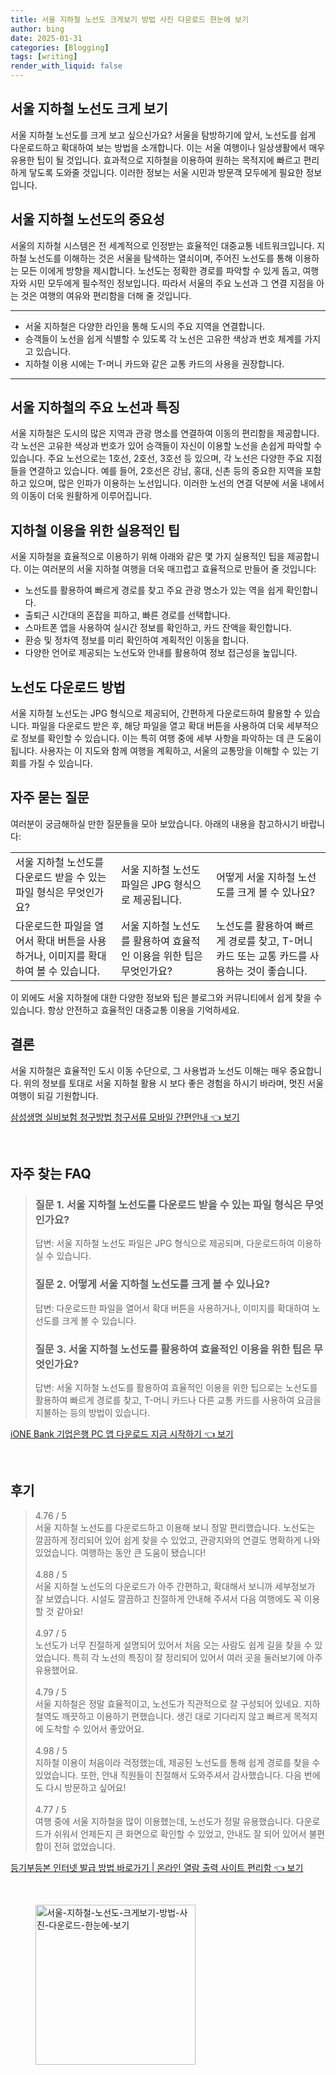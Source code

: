 ```yaml
---
title: 서울 지하철 노선도 크게보기 방법 사진 다운로드 한눈에 보기
author: bing
date: 2025-01-31
categories: [Blogging]
tags: [writing]
render_with_liquid: false
---
```



<h2 id='서울_지하철_노선도_크게_보기'>서울 지하철 노선도 크게 보기</h2>

<p>서울 지하철 노선도를 크게 보고 싶으신가요? 서울을 탐방하기에 앞서, 노선도를 쉽게 다운로드하고 확대하여 보는 방법을 소개합니다. 이는 서울 여행이나 일상생활에서 매우 유용한 팁이 될 것입니다. 효과적으로 지하철을 이용하여 원하는 목적지에 빠르고 편리하게 닿도록 도와줄 것입니다. 이러한 정보는 서울 시민과 방문객 모두에게 필요한 정보입니다.</p>

<h2 id='서울_지하철_노선도의_중요성'>서울 지하철 노선도의 중요성</h2>

<p>서울의 지하철 시스템은 전 세계적으로 인정받는 효율적인 대중교통 네트워크입니다. 지하철 노선도를 이해하는 것은 서울을 탐색하는 열쇠이며, 주어진 노선도를 통해 이용하는 모든 이에게 방향을 제시합니다. 노선도는 정확한 경로를 파악할 수 있게 돕고, 여행자와 시민 모두에게 필수적인 정보입니다. 따라서 서울의 주요 노선과 그 연결 지점을 아는 것은 여행의 여유와 편리함을 더해 줄 것입니다.</p>

<hr />

<ul>
    <li>서울 지하철은 다양한 라인을 통해 도시의 주요 지역을 연결합니다.</li>
    <li>승객들이 노선을 쉽게 식별할 수 있도록 각 노선은 고유한 색상과 번호 체계를 가지고 있습니다.</li>
    <li>지하철 이용 시에는 T-머니 카드와 같은 교통 카드의 사용을 권장합니다.</li>
</ul>

<hr />

<h2 id='서울_지하철의_주요_노선과_특징'>서울 지하철의 주요 노선과 특징</h2>

<p>서울 지하철은 도시의 많은 지역과 관광 명소를 연결하여 이동의 편리함을 제공합니다. 각 노선은 고유한 색상과 번호가 있어 승객들이 자신이 이용할 노선을 손쉽게 파악할 수 있습니다. 주요 노선으로는 1호선, 2호선, 3호선 등 있으며, 각 노선은 다양한 주요 지점들을 연결하고 있습니다. 예를 들어, 2호선은 강남, 홍대, 신촌 등의 중요한 지역을 포함하고 있으며, 많은 인파가 이용하는 노선입니다. 이러한 노선의 연결 덕분에 서울 내에서의 이동이 더욱 원활하게 이루어집니다.</p>

<h2 id='지하철_이용을_위한_실용적인_팁'>지하철 이용을 위한 실용적인 팁</h2>

<p>서울 지하철을 효율적으로 이용하기 위해 아래와 같은 몇 가지 실용적인 팁을 제공합니다. 이는 여러분의 서울 지하철 여행을 더욱 매끄럽고 효율적으로 만들어 줄 것입니다:</p>

<ul>
    <li>노선도를 활용하여 빠르게 경로를 찾고 주요 관광 명소가 있는 역을 쉽게 확인합니다.</li>
    <li>출퇴근 시간대의 혼잡을 피하고, 빠른 경로를 선택합니다.</li>
    <li>스마트폰 앱을 사용하여 실시간 정보를 확인하고, 카드 잔액을 확인합니다.</li>
    <li>환승 및 정차역 정보를 미리 확인하여 계획적인 이동을 합니다.</li>
    <li>다양한 언어로 제공되는 노선도와 안내를 활용하여 정보 접근성을 높입니다.</li>
</ul>

<h2 id='노선도_다운로드_방법'>노선도 다운로드 방법</h2>

<p>서울 지하철 노선도는 JPG 형식으로 제공되어, 간편하게 다운로드하여 활용할 수 있습니다. 파일을 다운로드 받은 후, 해당 파일을 열고 확대 버튼을 사용하여 더욱 세부적으로 정보를 확인할 수 있습니다. 이는 특히 여행 중에 세부 사항을 파악하는 데 큰 도움이 됩니다. 사용자는 이 지도와 함께 여행을 계획하고, 서울의 교통망을 이해할 수 있는 기회를 가질 수 있습니다.</p>

<h2 id='자주_묻는_질문'>자주 묻는 질문</h2>

<p>여러분이 궁금해하실 만한 질문들을 모아 보았습니다. 아래의 내용을 참고하시기 바랍니다:</p>

<table>
    <tr>
        <td>서울 지하철 노선도를 다운로드 받을 수 있는 파일 형식은 무엇인가요?</td>
        <td>서울 지하철 노선도 파일은 JPG 형식으로 제공됩니다.</td>
        <td>어떻게 서울 지하철 노선도를 크게 볼 수 있나요?</td>
    </tr>
    <tr>
        <td>다운로드한 파일을 열어서 확대 버튼을 사용하거나, 이미지를 확대하여 볼 수 있습니다.</td>
        <td>서울 지하철 노선도를 활용하여 효율적인 이용을 위한 팁은 무엇인가요?</td>
        <td>노선도를 활용하여 빠르게 경로를 찾고, T-머니 카드 또는 교통 카드를 사용하는 것이 좋습니다.</td>
    </tr>
</table>

<p>이 외에도 서울 지하철에 대한 다양한 정보와 팁은 블로그와 커뮤니티에서 쉽게 찾을 수 있습니다. 항상 안전하고 효율적인 대중교통 이용을 기억하세요.</p>

<h2 id='결론'>결론</h2>

<p>서울 지하철은 효율적인 도시 이동 수단으로, 그 사용법과 노선도 이해는 매우 중요합니다. 위의 정보를 토대로 서울 지하철 활용 시 보다 좋은 경험을 하시기 바라며, 멋진 서울 여행이 되길 기원합니다.</p>


<p><a class="click-button" title="삼성생명 실비보험 청구방법 청구서류 모바일 간편안내" href="https://somered.github.io/posts/%EC%82%BC%EC%84%B1%EC%83%9D%EB%AA%85-%EC%8B%A4%EB%B9%84%EB%B3%B4%ED%97%98-%EC%B2%AD%EA%B5%AC%EB%B0%A9%EB%B2%95-%EC%B2%AD%EA%B5%AC%EC%84%9C%EB%A5%98-%EB%AA%A8%EB%B0%94%EC%9D%BC-%EA%B0%84%ED%8E%B8%EC%95%88%EB%82%B4/" rel="dofollow">삼성생명 실비보험 청구방법 청구서류 모바일 간편안내 👈 보기</a></p><br>
<h2 id='자주_찾는_FAQ'>자주 찾는 FAQ</h2>
<div itemscope="" itemtype="https://schema.org/FAQPage"> 
<blockquote> 
<div itemscope="" itemprop="mainEntity" itemtype="https://schema.org/Question"> 
<h3 itemprop="name">질문 1. 서울 지하철 노선도를 다운로드 받을 수 있는 파일 형식은 무엇인가요?</h3> 
<div itemscope="" itemprop="acceptedAnswer" itemtype="https://schema.org/Answer"> 
<span itemprop="text"> 
<p>답변: 서울 지하철 노선도 파일은 JPG 형식으로 제공되며, 다운로드하여 이용하실 수 있습니다.</p> 
</span> 
</div> 
</div> 

<div itemscope="" itemprop="mainEntity" itemtype="https://schema.org/Question"> 
<h3 itemprop="name">질문 2. 어떻게 서울 지하철 노선도를 크게 볼 수 있나요?</h3> 
<div itemscope="" itemprop="acceptedAnswer" itemtype="https://schema.org/Answer"> 
<span itemprop="text"> 
<p>답변: 다운로드한 파일을 열어서 확대 버튼을 사용하거나, 이미지를 확대하여 노선도를 크게 볼 수 있습니다.</p> 
</span> 
</div> 
</div> 

<div itemscope="" itemprop="mainEntity" itemtype="https://schema.org/Question"> 
<h3 itemprop="name">질문 3. 서울 지하철 노선도를 활용하여 효율적인 이용을 위한 팁은 무엇인가요?</h3> 
<div itemscope="" itemprop="acceptedAnswer" itemtype="https://schema.org/Answer"> 
<span itemprop="text"> 
<p>답변: 서울 지하철 노선도를 활용하여 효율적인 이용을 위한 팁으로는 노선도를 활용하여 빠르게 경로를 찾고, T-머니 카드나 다른 교통 카드를 사용하여 요금을 지불하는 등의 방법이 있습니다.</p> 
</span> 
</div> 
</div> 

</blockquote> 
</div>
<p><a class="click-button" title="iONE Bank 기업은행 PC 앱 다운로드 지금 시작하기" href="https://somered.github.io/posts/iONE-Bank-%EA%B8%B0%EC%97%85%EC%9D%80%ED%96%89-PC-%EC%95%B1-%EB%8B%A4%EC%9A%B4%EB%A1%9C%EB%93%9C-%EC%A7%80%EA%B8%88-%EC%8B%9C%EC%9E%91%ED%95%98%EA%B8%B0/" rel="dofollow">iONE Bank 기업은행 PC 앱 다운로드 지금 시작하기 👈 보기</a></p><br>
<h2 id='후기'>후기</h2>
<div itemscope itemtype="https://schema.org/Product">
  <blockquote>
  <div itemprop="review" itemscope itemtype="https://schema.org/Review">
      <div itemprop="reviewRating" itemscope itemtype="https://schema.org/Rating"> <span itemprop="ratingValue">4.76</span> / <span itemprop="bestRating">5</span> </div>
      <span itemprop="reviewBody">서울 지하철 노선도를 다운로드하고 이용해 보니 정말 편리했습니다. 노선도는 깔끔하게 정리되어 있어 쉽게 찾을 수 있었고, 관광지와의 연결도 명확하게 나와 있었습니다. 여행하는 동안 큰 도움이 됐습니다!</span>
  </div>
  <br>
  <div itemprop="review" itemscope itemtype="https://schema.org/Review">
      <div itemprop="reviewRating" itemscope itemtype="https://schema.org/Rating"> <span itemprop="ratingValue">4.88</span> / <span itemprop="bestRating">5</span> </div>
      <span itemprop="reviewBody">서울 지하철 노선도의 다운로드가 아주 간편하고, 확대해서 보니까 세부정보가 잘 보였습니다. 시설도 깔끔하고 친절하게 안내해 주셔서 다음 여행에도 꼭 이용할 것 같아요!</span>
  </div>
  <br>
  <div itemprop="review" itemscope itemtype="https://schema.org/Review">
      <div itemprop="reviewRating" itemscope itemtype="https://schema.org/Rating"> <span itemprop="ratingValue">4.97</span> / <span itemprop="bestRating">5</span> </div>
      <span itemprop="reviewBody">노선도가 너무 친절하게 설명되어 있어서 처음 오는 사람도 쉽게 길을 찾을 수 있었습니다. 특히 각 노선의 특징이 잘 정리되어 있어서 여러 곳을 둘러보기에 아주 유용했어요.</span>
  </div>
  <br>
  <div itemprop="review" itemscope itemtype="https://schema.org/Review">
      <div itemprop="reviewRating" itemscope itemtype="https://schema.org/Rating"> <span itemprop="ratingValue">4.79</span> / <span itemprop="bestRating">5</span> </div>
      <span itemprop="reviewBody">서울 지하철은 정말 효율적이고, 노선도가 직관적으로 잘 구성되어 있네요. 지하철역도 깨끗하고 이용하기 편했습니다. 생긴 대로 기다리지 않고 빠르게 목적지에 도착할 수 있어서 좋았어요.</span>
  </div>
  <br>
  <div itemprop="review" itemscope itemtype="https://schema.org/Review">
      <div itemprop="reviewRating" itemscope itemtype="https://schema.org/Rating"> <span itemprop="ratingValue">4.98</span> / <span itemprop="bestRating">5</span> </div>
      <span itemprop="reviewBody">지하철 이용이 처음이라 걱정했는데, 제공된 노선도를 통해 쉽게 경로를 찾을 수 있었습니다. 또한, 안내 직원들이 친절해서 도와주셔서 감사했습니다. 다음 번에도 다시 방문하고 싶어요!</span>
  </div>
  <br>
  <div itemprop="review" itemscope itemtype="https://schema.org/Review">
      <div itemprop="reviewRating" itemscope itemtype="https://schema.org/Rating"> <span itemprop="ratingValue">4.77</span> / <span itemprop="bestRating">5</span> </div>
      <span itemprop="reviewBody">여행 중에 서울 지하철을 많이 이용했는데, 노선도가 정말 유용했습니다. 다운로드가 쉬워서 언제든지 큰 화면으로 확인할 수 있었고, 안내도 잘 되어 있어서 불편함이 전혀 없었습니다.</span>
  </div>
  </blockquote>
</div>
<p><a class="click-button" title="등기부등본 인터넷 발급 방법 바로가기 | 온라인 열람 출력 사이트 편리함" href="https://somered.github.io/posts/%EB%93%B1%EA%B8%B0%EB%B6%80%EB%93%B1%EB%B3%B8-%EC%9D%B8%ED%84%B0%EB%84%B7-%EB%B0%9C%EA%B8%89-%EB%B0%A9%EB%B2%95-%EB%B0%94%EB%A1%9C%EA%B0%80%EA%B8%B0-%EC%98%A8%EB%9D%BC%EC%9D%B8-%EC%97%B4%EB%9E%8C-%EC%B6%9C%EB%A0%A5-%EC%82%AC%EC%9D%B4%ED%8A%B8-%ED%8E%B8%EB%A6%AC%ED%95%A8/" rel="dofollow">등기부등본 인터넷 발급 방법 바로가기 | 온라인 열람 출력 사이트 편리함 👈 보기</a></p><br>
<figure class="image"><img src="https://somered.github.io/assets/img/thumbnail/서울-지하철-노선도-크게보기-방법-사진-다운로드-한눈에-보기.webp" alt="서울-지하철-노선도-크게보기-방법-사진-다운로드-한눈에-보기" width="256" height="256"></figure>